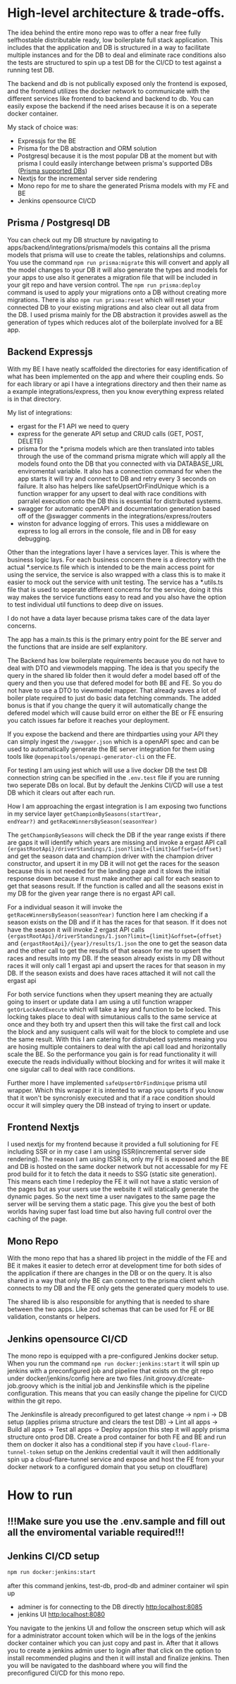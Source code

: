 # High‑level architecture & trade‑offs.
The idea behind the entire mono repo was to offer a near free fully selfhostable distributable ready, low boilerplate full stack application. This includes that the application and DB is structured in a way to facilitate multiple instances and for the DB to deal and eliminate race conditions also the tests are structured to spin up a test DB for the CI/CD to test against a running test DB. 

The backend and db is not publically exposed only the frontend is exposed, and the frontend utilizes the docker network to communicate with the different services like frontend to backend and backend to db. You can easily expose the backend if the need arises because it is on a seperate docker container.

My stack of choice was:
* Expressjs for the BE
* Prisma for the DB abstraction and ORM solution
* Postgresql because it is the most popular DB at the moment but with prisma I could easily interchange between prisma's supported DBs ([Prisma supported DBs](https://www.prisma.io/docs/orm/reference/supported-databases))
* Nextjs for the incremental server side rendering
* Mono repo for me to share the generated Prisma models with my FE and BE
* Jenkins opensource CI/CD

## Prisma / Postgresql DB
You can check out my DB structure by navigating to apps/backend/integrations/prisma/models this contains all the prisma models that prisma will use to create the tables, relationships and columns. You use the command <code>npm run prisma:migrate</code> this will convert and apply all the model changes to your DB it will also generate the types and models for your apps to use also it generates a migration file that will be included in your git repo and have version control. The <code>npm run prisma:deploy</code> command is used to apply your migrations onto a DB without creating more migrations. There is also <code>npm run prisma:reset</code> which will reset your connected DB to your existing migrations and also clear out all data from the DB. I used prisma mainly for the DB abstraction it provides aswell as the generation of types which reduces alot of the boilerplate involved for a BE app.

## Backend Expressjs
With my BE I have neatly scaffolded the directories for easy identification of what has been implemented on the app and where their coupling ends. So for each library or api I have a integrations directory and then their name as a example integrations/express, then you know everything express related is in that directory.

My list of integrations:
* ergast for the F1 API we need to query
* express for the generate API setup and CRUD calls (GET, POST, DELETE)
* prisma for the *.prisma models which are then translated into tables through the use of the command prisma migrate which will apply all the models found onto the DB that you connected with via DATABASE_URL enviromental variable. It also has a connection command for when the app starts it will try and connect to DB and retry every 3 seconds on failure. It also has helpers like safeUpsertOrFindUnique which is a function wrapper for any upsert to deal with race conditions with parralel execution onto the DB this is essential for distributed systems.
* swagger for automatic openAPI and documentation generation based off of the @swagger comments in the integrations/express/routers
* winston for advance logging of errors. This uses a middleware on express to log all errors in the console, file and in DB for easy debugging.

Other than the integrations layer I have a services layer. This is where the business logic lays. For each business concern there is a directory with the actual *.service.ts file which is intended to be the main access point for using the service, the service is also wrapped with a class this is to make it easier to mock out the service with unit testing. The service has a *.utils.ts file that is used to seperate different concerns for the service, doing it this way makes the service functions easy to read and you also have the option to test individual util functions to deep dive on issues.

I do not have a data layer because prisma takes care of the data layer concerns.

The app has a main.ts this is the primary entry point for the BE server and the functions that are inside are self explanitory.

The Backend has low boilerplate requirements because you do not have to deal with DTO and viewmodels mapping. The idea is that you specify the query in the shared lib folder then it would defer a model based off of the query and then you use that defered model for both BE and FE. So you do not have to use a DTO to viewmodel mapper. That already saves a lot of boiler plate required to just do basic data fetching commands. The added bonus is that if you change the query it will automatically change the defered model which will cause build error on either the BE or FE ensuring you catch issues far before it reaches your deployment.

If you expose the backend and there are thirdparties using your API they can simply ingest the <code>/swagger.json</code> which is a openAPI spec and can be used to automatically generate the BE server integration for them using tools like <code>@openapitools/openapi-generator-cli</code> on the FE. 

For testing I am using jest which will use a live docker DB the test DB connection string can be specified in the <code>.env.test</code> file if you are running two seperate DBs on local. But by default the Jenkins CI/CD will use a test DB which it clears out after each run. 

How I am approaching the ergast integration is I am exposing two functions in my service layer <code>getChampionBySeasons(startYear, endYear?)</code> and <code>getRaceWinnersBySeason(seasonYear)</code> 

The <code>getChampionBySeasons</code> will check the DB if the year range exists if there are gaps it will identify which years are missing and invoke a ergast API call <code>{ergastRootApi}/driverStandings/1.json?limit={limit}&offset={offset}</code> and get the season data and champion driver with the champion driver constructor, and upsert it in my DB it will not get the races for the season because this is not needed for the landing page and it slows the initial response down because it must make another api call for each season to get that seasons result. If the function is called and all the seasons exist in my DB for the given year range there is no ergast API call.

For a individual season it will invoke the <code>getRaceWinnersBySeason(seasonYear)</code> function here I am checking if a season exists on the DB and if it has the races for that season. If it does not have the season it will invoke 2 ergast API calls <code>{ergastRootApi}/driverStandings/1.json?limit={limit}&offset={offset}</code> and <code>{ergastRootApi}/{year}/results/1.json</code> the one to get the season data and the other call to get the results of that season for me to upsert the races and results into my DB. If the season already exists in my DB without races it will only call 1 ergast api and upsert the races for that season in my DB. If the season exists and does have races attached it will not call the ergast api

For both service functions when they upsert meaning they are actually going to insert or update data I am using a util function wrapper <code>getOrLockAndExecute</code> which will take a key and function to be locked. This locking takes place to deal with simutanious calls to the same service at once and they both try and upsert then this will take the first call and lock the block and any susiquent calls will wait for the block to complete and use the same result.  With this I am catering for distrubeted systems meaing you are hosing multiple containers to deal with the api call load and horizontally scale the BE. So the performance you gain is for read functionality it will execute the reads individually without blocking and for writes it will make it one sigular call to deal with race conditions. 

Further more I have implemented <code>safeUpsertOrFindUnique</code> prisma util wrapper. Which this wrapper it is intented to wrap you upserts if you know that it won't be syncronisly executed and that if a race condition should occur it will simpley query the DB instead of trying to insert or update.

## Frontend Nextjs
I used nextjs for my frontend because it provided a full solutioning for FE including SSR or in my case I am using ISSR(incremental server side rendering). The reason I am using ISSR is, only my FE is exposed and the BE and DB is hosted on the same docker network but not accessable for my FE prod build for it to fetch the data it needs to SSG (static site generation). This means each time I redeploy the FE it will not have a static version of the pages but as your users use the website it will statically generate the dynamic pages. So the next time a user navigates to the same page the server will be serving them a static page. This give you the best of both worlds having super fast load time but also having full control over the caching of the page.

## Mono Repo
With the mono repo that has a shared lib project in the middle of the FE and BE it makes it easier to detech error at development time for both sides of the application if there are changes in the DB or on the query. It is also shared in a way that only the BE can connect to the prisma client which connects to my DB and the FE only gets the generated query models to use.

The shared lib is also responsible for anything that is needed to share between the two apps. Like zod schemas that can be used for FE or BE validation, constants or helpers.

## Jenkins opensource CI/CD
The mono repo is equipped with a pre-configured Jenkins docker setup. When you run the command <code>npm run docker:jenkins:start</code> it will spin up jenkins with a preconfigured job and pipeline that exists on the git repo under docker/jenkins/config here are two files /init.groovy.d/create-job.groovy which is the initial job and Jenkinsfile which is the pipeline configuration. This means that you can easily change the pipeline for CI/CD within the git repo. 

The Jenkinsfile is already preconfigured to get latest change -> npm i -> DB setup (applies prisma structure and clears the test DB) -> Lint all apps -> Build all apps -> Test all apps -> Deploy apps(on this step it will apply prisma structure onto prod DB. Create a prod container for both FE and BE and run them on docker it also has a conditional step if you have <code>cloud-flare-tunnel-token</code> setup on the Jenkins credential vault it will then additionally spin up a cloud-flare-tunnel service and expose and host the FE from your docker network to a configured domain that you setup on cloudflare)

# How to run
## !!!Make sure you use the .env.sample and fill out all the enviromental variable required!!!


## Jenkins CI/CD setup
```sh
npm run docker:jenkins:start
```
after this command jenkins, test-db, prod-db and adminer container wil spin up
* adminer is for connecting to the DB directly [http:localhost:8085](http:localhost:8085)
* jenkins UI [http:localhost:8080](http:localhost:8080)

You navigate to the jenkins UI and follow the onscreen setup which will ask for a administrator account token which will be in the logs of the jenkins docker container which you can just copy and past in. After that it allows you to create a jenkins admin user to login after that click on the option to install recommended plugins and then it will install and finalize jenkins. Then you will be navigated to the dashboard where you will find the preconfigured CI/CD for this mono repo.